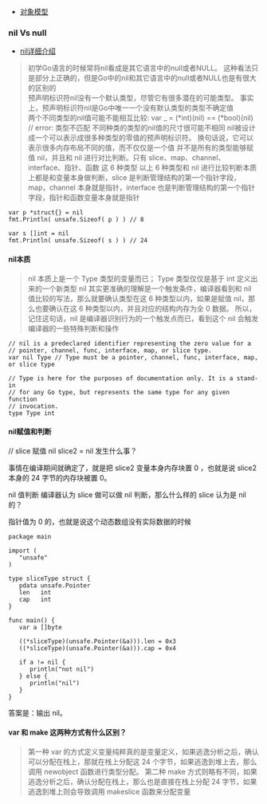 


* [对象模型](http://r12f.com/posts/learning-golang-object-model-struct/)


### nil Vs null

* [nil详细介绍](https://zhuanlan.zhihu.com/p/531802029)

>初学Go语言的时候常将nil看成是其它语言中的null或者NULL。 这种看法只是部分上正确的，但是Go中的nil和其它语言中的null或者NULL也是有很大的区别的    
>预声明标识符nil没有一个默认类型，尽管它有很多潜在的可能类型。 事实上，预声明标识符nil是Go中唯一一个没有默认类型的类型不确定值     
>两个不同类型的nil值可能不能相互比较:  var _ = (*int)(nil) == (*bool)(nil) // error: 类型不匹配
>不同种类的类型的nil值的尺寸很可能不相同
>nil被设计成一个可以表示成很多种类型的零值的预声明标识符。 换句话说，它可以表示很多内存布局不同的值，而不仅仅是一个值
>并不是所有的类型能够赋值 nil，并且和 nil 进行对比判断。只有 slice、map、channel、interface、指针、函数 这 6 种类型
>以上 6 种类型和 nil 进行比较判断本质上都是和变量本身做判断，slice 是判断管理结构的第一个指针字段，map，channel 本身就是指针，interface 也是判断管理结构的第一个指针字段，指针和函数变量本身就是指针   
```
var p *struct{} = nil
fmt.Println( unsafe.Sizeof( p ) ) // 8

var s []int = nil
fmt.Println( unsafe.Sizeof( s ) ) // 24
```

#### nil本质


>nil 本质上是一个 Type 类型的变量而已；
>Type 类型仅仅是基于 int 定义出来的一个新类型
>nil 其实更准确的理解是一个触发条件，编译器看到和 nil 值比较的写法，那么就要确认类型在这 6 种类型以内，如果是赋值 nil，那么也要确认在这 6 种类型以内，并且对应的结构内存为全 0 数据。 所以，记住这句话，nil 是编译器识别行为的一个触发点而已，看到这个 nil 会触发编译器的一些特殊判断和操作

```
// nil is a predeclared identifier representing the zero value for a
// pointer, channel, func, interface, map, or slice type.
var nil Type // Type must be a pointer, channel, func, interface, map, or slice type

// Type is here for the purposes of documentation only. It is a stand-in
// for any Go type, but represents the same type for any given function
// invocation.
type Type int

```

#### nil赋值和判断
// slice 赋值 nil
slice2 = nil
发生什么事？

事情在编译期间就确定了，就是把 slice2 变量本身内存块置 0 ，也就是说 slice2 本身的 24 字节的内存块被置 0。

nil 值判断
编译器认为 slice 做可以做 nil 判断，那么什么样的 slice 认为是 nil 的？

指针值为 0 的，也就是说这个动态数组没有实际数据的时候

```
package main

import (
   "unsafe"
)

type sliceType struct {
   pdata unsafe.Pointer
   len   int
   cap   int
}

func main() {
   var a []byte

   ((*sliceType)(unsafe.Pointer(&a))).len = 0x3
   ((*sliceType)(unsafe.Pointer(&a))).cap = 0x4

   if a != nil {
      println("not nil")
   } else {
      println("nil")
   }
}
```
答案是：输出 nil。

#### var 和 make 这两种方式有什么区别？

>第一种 var 的方式定义变量纯粹真的是变量定义，如果逃逸分析之后，确认可以分配在栈上，那就在栈上分配这 24 个字节，如果逃逸到堆上去，那么调用 newobject 函数进行类型分配。
>第二种 make 方式则略有不同，如果逃逸分析之后，确认分配在栈上，那么也是直接在栈上分配 24 字节，如果逃逸到堆上则会导致调用 makeslice 函数来分配变量